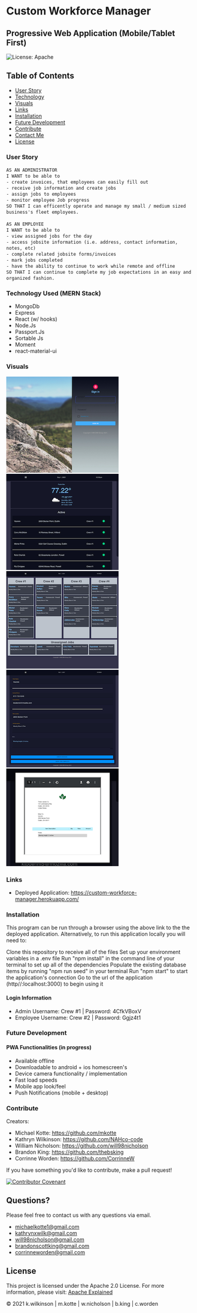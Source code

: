 
# Custom Workforce Manager
## Progressive Web Application (Mobile/Tablet First)

![License: Apache](https://img.shields.io/badge/License-Apache2.0-yellow.svg)

## Table of Contents

- [User Story](#user-story)
- [Technology](#technology)
- [Visuals](#visuals)
- [Links](#links)
- [Installation](#installation)
- [Future Development](#future-development)
- [Contribute](#contribute)
- [Contact Me](#questions)
- [License](#license)

### User Story

    AS AN ADMINISTRATOR
    I WANT to be able to
    - create invoices, that employees can easily fill out
    - receive job information and create jobs
    - assign jobs to employees
    - monitor employee Job progress
    SO THAT I can efficently operate and manage my small / medium sized business's fleet employees.

    AS AN EMPLOYEE
    I WANT to be able to
    - view assigned jobs for the day
    - access jobsite information (i.e. address, contact information, notes, etc)
    - complete related jobsite forms/invoices
    - mark jobs completed
    - have the ability to continue to work while remote and offline
    SO THAT I can continue to complete my job expectations in an easy and organized fashion.

### Technology Used (MERN Stack)

* MongoDb
* Express
* React (w/ hooks)
* Node.Js
* Passport.Js
* Sortable Js
* Moment
* react-material-ui

### Visuals

![sign-in](./client/src/assets/images/project-screenshots/custom-workforce-manager-sign-in.PNG) ![admin-dashboard](./client/src/assets/images/project-screenshots/custom-workforce-manager-admin-dash.PNG)
![job-assignment](./client/src/assets/images/project-screenshots/custom-workforce-manager-job-assignment.PNG) ![job-detail](./client/src/assets/images/project-screenshots/custom-workforce-manager-job-detail.PNG)
![invoice](./client/src/assets/images/project-screenshots/custom-workforce-manager-invoice.PNG)

### Links

* Deployed Application: <https://custom-workforce-manager.herokuapp.com/>

### Installation

This program can be run through a browser using the above link to the the deployed application. Alternatively, to run this application locally you will need to:

Clone this repository to receive all of the files
Set up your environment variables in a .env file
Run "npm install" in the command line of your terminal to set up all of the dependencies
Populate the existing database items by running "npm run seed" in your terminal
Run "npm start" to start the application's connection
Go to the url of the application (http//:localhost:3000) to begin using it
  #### Login Information
  * Admin Username: Crew #1 | Password: 4CfkVBoxV
  * Employee Username: Crew #2 | Password: Ggjz4t1

### Future Development
  #### PWA Functionalities (in progress)

  * Available offline
  * Downloadable to android + ios homescreen's
  * Device camera functionality / implementation
  * Fast load speeds
  * Mobile app look/feel
  * Push Notifications (mobile + desktop)

### Contribute

Creators:

- Michael Kotte: <https://github.com/mkotte>
- Kathryn Wilkinson: <https://github.com/NAHco-code>
- William Nicholson: <https://github.com/will98nicholson>
- Brandon King: <https://github.com/thebsking>
- Corrinne Worden: <https://github.com/CorrinneW>

If you have something you'd like to contribute, make a pull request!

[![Contributor Covenant](https://img.shields.io/badge/Contributor%20Covenant-2.0-4baaaa.svg)](code_of_conduct.md)

## Questions?

Please feel free to contact us with any questions via email.

- [michaelkotte1@gmail.com](michaelkotte1@gmail.com)
- [kathrynxwilk@gmail.com](kathrynxwilk@gmail.com)
- [will98nicholson@gmail.com](will98nicholson@gmail.com)
- [brandonscottking@gmail.com](brandonscottking@gmail.com)
- [corrinneworden@gmail.com](corrinneworden@gmail.com)

## License

This project is licensed under the Apache 2.0 License.
For more information, please visit: [Apache Explained](https://choosealicense.com/licenses/apache-2.0/)

&copy; 2021 k.wilkinson | m.kotte | w.nicholson | b.king | c.worden
